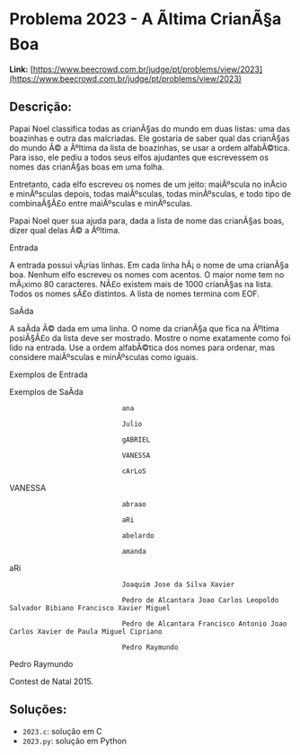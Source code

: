 # Problema 2023 - A Ãltima CrianÃ§a Boa

**Link:** [https://www.beecrowd.com.br/judge/pt/problems/view/2023](https://www.beecrowd.com.br/judge/pt/problems/view/2023)

## Descrição:
Papai Noel classifica todas as crianÃ§as do mundo em duas listas: uma das boazinhas e outra das malcriadas. Ele gostaria de saber qual das crianÃ§as do mundo Ã© a Ãºltima da lista de boazinhas, se usar a ordem alfabÃ©tica. Para isso, ele pediu a todos seus elfos ajudantes que escrevessem os nomes das crianÃ§as boas em uma folha.


Entretanto, cada elfo escreveu os nomes de um jeito: maiÃºscula no inÃ­cio e minÃºsculas depois, todas maiÃºsculas, todas minÃºsculas, e todo tipo de combinaÃ§Ã£o entre maiÃºsculas e minÃºsculas.


Papai Noel quer sua ajuda para, dada a lista de nome das crianÃ§as boas, dizer qual delas Ã© a Ãºltima.




Entrada




A entrada possui vÃ¡rias linhas. Em cada linha hÃ¡ o nome de uma crianÃ§a boa. Nenhum elfo escreveu os nomes com acentos. O maior nome tem no mÃ¡ximo 80 caracteres. NÃ£o existem mais de 1000 crianÃ§as na lista. Todos os nomes sÃ£o distintos. A lista de nomes termina com EOF.




SaÃ­da




A saÃ­da Ã© dada em uma linha. O nome da crianÃ§a que fica na Ãºltima posiÃ§Ã£o da lista deve ser mostrado. Mostre o nome exatamente como foi lido na entrada. Use a ordem alfabÃ©tica dos nomes para ordenar, mas considere maiÃºsculas e minÃºsculas como iguais.












Exemplos de Entrada


Exemplos de SaÃ­da













                                ana

                                Julio

                                gABRIEL

                                VANESSA

                                cArLoS
                            






VANESSA























                                abraao

                                aRi

                                abelardo

                                amanda
                            






aRi























                                Joaquim Jose da Silva Xavier

                                Pedro de Alcantara Joao Carlos Leopoldo Salvador Bibiano Francisco Xavier Miguel

                                Pedro de Alcantara Francisco Antonio Joao Carlos Xavier de Paula Miguel Cipriano

                                Pedro Raymundo
                            






Pedro Raymundo










Contest de Natal 2015.

## Soluções:
- `2023.c`: solução em C
- `2023.py`: solução em Python
